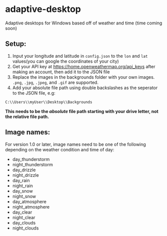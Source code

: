 # adaptive-desktop
Adaptive desktops for Windows based off of weather and time (time coming soon)

## Setup:
1. Input your longitude and latitude in `config.json` to the `lon` and `lat` values(you can google the coordinates of your city)
2. Get your API key at https://home.openweathermap.org/api_keys after making an account, then add it to the JSON file
3. Replace the images in the backgrounds folder with your own images. `.png`, `.jpg`, `.jpeg`, and `.gif` are supported.
4. Add your absolute file path using double backslashes as the seperator to the JSON file, e.g:
```
C:\\Users\\myUser\\Desktop\\Backgrounds
```
**This needs to be the _absolute_ file path starting with your drive letter, not the relative file path.**

## Image names:
For version 1.0 or later, image names need to be one of the following depending on the weather condition and time of day:
- day_thunderstorm
- night_thunderstorm
- day_drizzle
- night_drizzle
- day_rain
- night_rain
- day_snow
- night_snow
- day_atmosphere
- night_atmosphere
- day_clear
- night_clear
- day_clouds
- night_clouds
